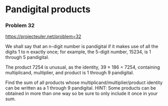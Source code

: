 # Pandigital products

### Problem 32

https://projecteuler.net/problem=32

We shall say that an n-digit number is pandigital
if it makes use of all the digits 1 to n exactly once;
for example, the 5-digit number, 15234, is 1 through 5 pandigital.

The product 7254 is unusual, as the identity, 39 × 186 = 7254,
containing multiplicand, multiplier, and product
is 1 through 9 pandigital.

Find the sum of all products whose multiplicand/multiplier/product
identity can be written as a 1 through 9 pandigital.
HINT: Some products can be obtained in more than one way so be sure to
only include it once in your sum.
